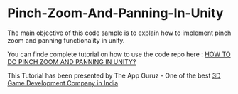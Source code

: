 Pinch-Zoom-And-Panning-In-Unity
===============================

The main objective of this code sample is to explain how to implement pinch zoom and panning functionality in unity.


You can finde complete tutorial on how to use the code repo here : <a href="http://www.theappguruz.com/blog/pinch-zoom-panning-unity">HOW TO DO PINCH ZOOM AND PANNING IN UNITY?</a>

This Tutorial has been presented by The App Guruz - One of the best <a href="http://www.theappguruz.com/3d-game-development/">3D Game Development Company in India</a>
